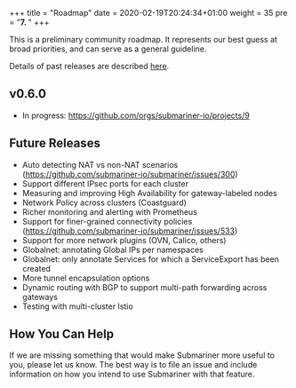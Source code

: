 +++
title = "Roadmap"
date = 2020-02-19T20:24:34+01:00
weight = 35
pre = "<b>7. </b>"
+++

This is a preliminary community roadmap. It represents our best guess at broad priorities, and can serve as a general guideline.

Details of past releases are described [here](../releases).

## v0.6.0

* In progress: <https://github.com/orgs/submariner-io/projects/9>

## Future Releases

* Auto detecting NAT vs non-NAT scenarios (https://github.com/submariner-io/submariner/issues/300)
* Support different IPsec ports for each cluster
* Measuring and improving High Availability for gateway-labeled nodes
* Network Policy across clusters (Coastguard)
* Richer monitoring and alerting with Prometheus
* Support for finer-grained connectivity policies (https://github.com/submariner-io/submariner/issues/533)
* Support for more network plugins (OVN, Calico, others)
* Globalnet: annotating Global IPs per namespaces
* Globalnet: only annotate Services for which a ServiceExport has been created
* More tunnel encapsulation options
* Dynamic routing with BGP to support multi-path forwarding across gateways
* Testing with multi-cluster Istio

## How You Can Help

If we are missing something that would make Submariner more useful to you, please let us know. The best way is to file an issue and include information on how you intend to use Submariner with that feature.
